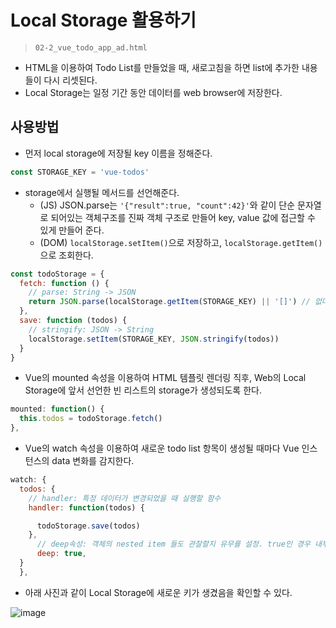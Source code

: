 # Local Storage 활용하기

> `02-2_vue_todo_app_ad.html`

- HTML을 이용하여 Todo List를 만들었을 때, 새로고침을 하면 list에 추가한 내용들이 다시 리셋된다.
- Local Storage는 일정 기간 동안 데이터를 web browser에 저장한다.

## 사용방법

- 먼저 local storage에 저장될 key 이름을 정해준다.

```javascript
const STORAGE_KEY = 'vue-todos'
```

- storage에서 실행될 메서드를 선언해준다.
  - (JS) JSON.parse는 `'{"result":true, "count":42}'`와 같이 단순 문자열로 되어있는 객체구조를 진짜 객체 구조로 만들어 key, value 값에 접근할 수 있게 만들어 준다.
  - (DOM) `localStorage.setItem()`으로 저장하고, `localStorage.getItem()`으로 조회한다.

```javascript
const todoStorage = {
  fetch: function () {
    // parse: String -> JSON
    return JSON.parse(localStorage.getItem(STORAGE_KEY) || '[]') // 없다면 빈 배열로 선언
  },
  save: function (todos) {
    // stringify: JSON -> String
    localStorage.setItem(STORAGE_KEY, JSON.stringify(todos))
  }
}
```

- Vue의 mounted 속성을 이용하여 HTML 템플릿 렌더링 직후, Web의 Local Storage에 앞서 선언한 빈 리스트의 storage가 생성되도록 한다.

```javascript
mounted: function() {
  this.todos = todoStorage.fetch()
},
```

- Vue의 watch 속성을 이용하여 새로운 todo list 항목이 생성될 때마다 Vue 인스턴스의 data 변화를 감지한다.

```javascript
watch: {
  todos: {
    // handler: 특정 데이터가 변경되었을 때 실행할 함수
    handler: function(todos) {

      todoStorage.save(todos)
    },
      // deep속성: 객체의 nested item 들도 관찰할지 유무를 설정. true인 경우 내부 요소들도 감시.
      deep: true,
  }
  },
```

- 아래 사진과 같이 Local Storage에 새로운 키가 생겼음을 확인할 수 있다.

![image](https://user-images.githubusercontent.com/52814897/69915577-fcaa7900-1493-11ea-919b-dbe08ca9c320.png)